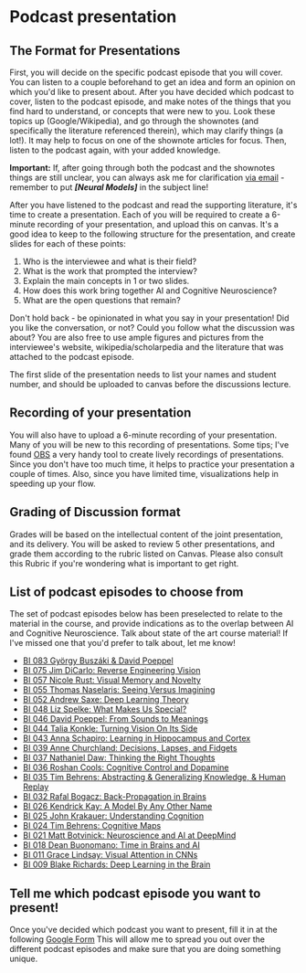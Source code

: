 # Podcast presentation

## The Format for Presentations

First, you will decide on the specific podcast episode that you will cover. You can listen to a couple beforehand to get an idea and form an opinion on which you'd like to present about. After you have decided which podcast to cover, listen to the podcast episode, and make notes of the things that you find hard to understand, or concepts that were new to you. Look these topics up (Google/Wikipedia), and go through the shownotes (and specifically the literature referenced therein), which may clarify things (a lot!). It may help to focus on one of the shownote articles for focus. Then, listen to the podcast again, with your added knowledge.

**Important:** If, after going through both the podcast and the shownotes things are still unclear, you can always ask me for clarification [via email](mailto:tknapen@gmail.com) - remember to put ***[Neural Models]*** in the subject line!

After you have listened to the podcast and read the supporting literature, it's time to create a presentation. Each of you will be required to create a 6-minute recording of your presentation, and upload this on canvas. It's a good idea to keep to the following structure for the presentation, and create slides for each of these points:

1. Who is the interviewee and what is their field?
2. What is the work that prompted the interview?
3. Explain the main concepts in 1 or two slides.
4. How does this work bring together AI and Cognitive Neuroscience?
5. What are the open questions that remain?

Don't hold back - be opinionated in what you say in your presentation! Did you like the conversation, or not? Could you follow what the discussion was about? You are also free to use ample figures and pictures from the interviewee's website, wikipedia/scholarpedia and the literature that was attached to the podcast episode.

The first slide of the presentation needs to list your names and student number, and should be uploaded to canvas before the discussions lecture.

## Recording of your presentation

You will also have to upload a 6-minute recording of your presentation. Many of you will be new to this recording of presentations. Some tips; I've found [OBS](https://obsproject.com) a very handy tool to create lively recordings of presentations. Since you don't have too much time, it helps to practice your presentation a couple of times. Also, since you have limited time, visualizations help in speeding up your flow. 

## Grading of Discussion format

Grades will be based on the intellectual content of the joint presentation, and its delivery. You will be asked to review 5 other presentations, and grade them according to the rubric listed on Canvas. Please also consult this Rubric if you're wondering what is important to get right. 

## List of podcast episodes to choose from

The set of podcast episodes below has been preselected to relate to the material in the course, and provide indications as to the overlap between AI and Cognitive Neuroscience. Talk about state of the art course material! If I've missed one that you'd prefer to talk about, let me know!

- [BI 083 György Buszáki & David Poeppel](https://braininspired.co/podcast/83/)
- [BI 075 Jim DiCarlo: Reverse Engineering Vision](https://braininspired.co/podcast/75/)
- [BI 057 Nicole Rust: Visual Memory and Novelty](https://braininspired.co/podcast/57/)
- [BI 055 Thomas Naselaris: Seeing Versus Imagining](https://braininspired.co/podcast/55/)
- [BI 052 Andrew Saxe: Deep Learning Theory](https://braininspired.co/podcast/52/)
- [BI 048 Liz Spelke: What Makes Us Special?](https://braininspired.co/podcast/48/)
- [BI 046 David Poeppel: From Sounds to Meanings](https://braininspired.co/podcast/46/)
- [BI 044 Talia Konkle: Turning Vision On Its Side](https://braininspired.co/podcast/44/)
- [BI 043 Anna Schapiro: Learning in Hippocampus and Cortex](https://braininspired.co/podcast/43/)
- [BI 039 Anne Churchland: Decisions, Lapses, and Fidgets](https://braininspired.co/podcast/39/)
- [BI 037 Nathaniel Daw: Thinking the Right Thoughts](https://braininspired.co/podcast/37/)
- [BI 036 Roshan Cools: Cognitive Control and Dopamine](https://braininspired.co/podcast/36/)
- [BI 035 Tim Behrens: Abstracting & Generalizing Knowledge, & Human Replay](https://braininspired.co/podcast/35/)
- [BI 032 Rafal Bogacz: Back-Propagation in Brains](https://braininspired.co/podcast/32/)
- [BI 026 Kendrick Kay: A Model By Any Other Name](https://braininspired.co/podcast/26/)
- [BI 025 John Krakauer: Understanding Cognition](https://braininspired.co/podcast/25/)
- [BI 024 Tim Behrens: Cognitive Maps](https://braininspired.co/podcast/24/)
- [BI 021 Matt Botvinick: Neuroscience and AI at DeepMind](https://braininspired.co/podcast/21/)
- [BI 018 Dean Buonomano: Time in Brains and AI](https://braininspired.co/podcast/18/)
- [BI 011 Grace Lindsay: Visual Attention in CNNs](https://braininspired.co/podcast/11/)
- [BI 009 Blake Richards: Deep Learning in the Brain](https://braininspired.co/podcast/9/)

## Tell me which podcast episode you want to present!

Once you've decided which podcast you want to present, fill it in at the following [Google Form](https://forms.gle/bzvUWAJQWmuNmBMx7)
This will allow me to spread you out over the different podcast episodes and make sure that you are doing something unique. 